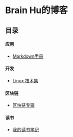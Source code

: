 # Brain Hu的博客

## 目录
#### 应用
  * [Markdown手册](MARKDOWN.md)
#### 开发
  * [Linux 技术集](LINUX.md)
#### 区块链 
  * [区块链专辑](BLOCKCHAIN.md)
#### 读书
  * [我的读书笔记](READING.md)  
